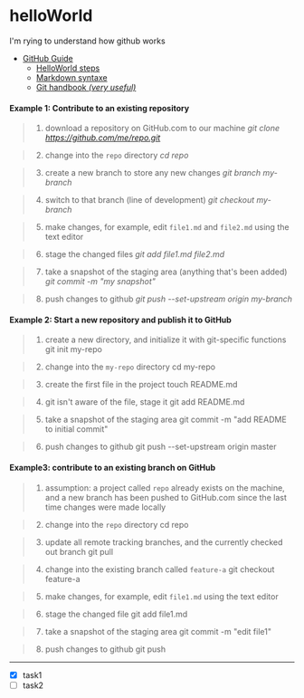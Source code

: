 # helloWorld
I'm rying to understand how github works
* [GitHub Guide](https://guides.github.com/)
	* [HelloWorld steps](https://guides.github.com/activities/hello-world/)
	* [Markdown syntaxe](https://guides.github.com/features/mastering-markdown/)
	* [Git handbook *(very useful)*](https://guides.github.com/introduction/git-handbook/)
	
	
#### Example 1: Contribute to an existing repository
>1. download a repository on GitHub.com to our machine
	*git clone https://github.com/me/repo.git*

>2. change into the `repo` directory
	*cd repo*

>3. create a new branch to store any new changes
	*git branch my-branch*

>4. switch to that branch (line of development)
	*git checkout my-branch*

>5. make changes, for example, edit `file1.md` and `file2.md` using the text editor

>6. stage the changed files
*git add file1.md file2.md*

>7. take a snapshot of the staging area (anything that's been added)
*git commit -m "my snapshot"*

>8. push changes to github
*git push --set-upstream origin my-branch*

#### Example 2: Start a new repository and publish it to GitHub

>1. create a new directory, and initialize it with git-specific functions
git init my-repo

>2. change into the `my-repo` directory
cd my-repo

>3. create the first file in the project
touch README.md

>4. git isn't aware of the file, stage it
git add README.md

>5. take a snapshot of the staging area
git commit -m "add README to initial commit"

>6. push changes to github
git push --set-upstream origin master

#### Example3: contribute to an existing branch on GitHub
>1. assumption: a project called `repo` already exists on the machine, and a new branch has been pushed to GitHub.com since the last time changes were made locally

>2. change into the `repo` directory
cd repo

>3. update all remote tracking branches, and the currently checked out branch
git pull

>4. change into the existing branch called `feature-a`
git checkout feature-a

>5. make changes, for example, edit `file1.md` using the text editor

>6. stage the changed file
git add file1.md

>7. take a snapshot of the staging area
git commit -m "edit file1"

>8. push changes to github
git push


***
- [x] task1
- [ ] task2
